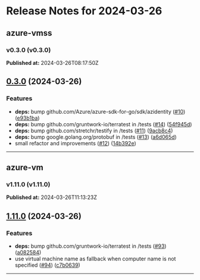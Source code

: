 # Release Notes for 2024-03-26

## azure-vmss
### v0.3.0 (v0.3.0)
**Published at:** 2024-03-26T08:17:50Z

## [0.3.0](https://github.com/CloudNationHQ/terraform-azure-vmss/compare/v0.2.0...v0.3.0) (2024-03-26)


### Features

* **deps:** bump github.com/Azure/azure-sdk-for-go/sdk/azidentity ([#10](https://github.com/CloudNationHQ/terraform-azure-vmss/issues/10)) ([e93b1ba](https://github.com/CloudNationHQ/terraform-azure-vmss/commit/e93b1bafe2d14a839786596f07385b4309290a1e))
* **deps:** bump github.com/gruntwork-io/terratest in /tests ([#14](https://github.com/CloudNationHQ/terraform-azure-vmss/issues/14)) ([54f945d](https://github.com/CloudNationHQ/terraform-azure-vmss/commit/54f945d7f4bc887fc2305eae7cfa44430f55e75a))
* **deps:** bump github.com/stretchr/testify in /tests ([#11](https://github.com/CloudNationHQ/terraform-azure-vmss/issues/11)) ([9acb8c4](https://github.com/CloudNationHQ/terraform-azure-vmss/commit/9acb8c4460806e436dee8b89d57442adf13ff189))
* **deps:** bump google.golang.org/protobuf in /tests ([#13](https://github.com/CloudNationHQ/terraform-azure-vmss/issues/13)) ([a6d065d](https://github.com/CloudNationHQ/terraform-azure-vmss/commit/a6d065db4d5e5937748b6d898238f46bdad79697))
* small refactor and improvements ([#12](https://github.com/CloudNationHQ/terraform-azure-vmss/issues/12)) ([14b392e](https://github.com/CloudNationHQ/terraform-azure-vmss/commit/14b392e47da23ed970e4bc1ac0cbdbebe8ff043e))

---

## azure-vm
### v1.11.0 (v1.11.0)
**Published at:** 2024-03-26T11:13:23Z

## [1.11.0](https://github.com/CloudNationHQ/terraform-azure-vm/compare/v1.10.0...v1.11.0) (2024-03-26)


### Features

* **deps:** bump github.com/gruntwork-io/terratest in /tests ([#93](https://github.com/CloudNationHQ/terraform-azure-vm/issues/93)) ([a082584](https://github.com/CloudNationHQ/terraform-azure-vm/commit/a0825847a35acc96bc22cca42593026759383f55))
* use virtual machine name as fallback when computer name is not specified ([#94](https://github.com/CloudNationHQ/terraform-azure-vm/issues/94)) ([c7b0639](https://github.com/CloudNationHQ/terraform-azure-vm/commit/c7b06396ea4f12ced36a04b73462d9e64cd31d19))

---

